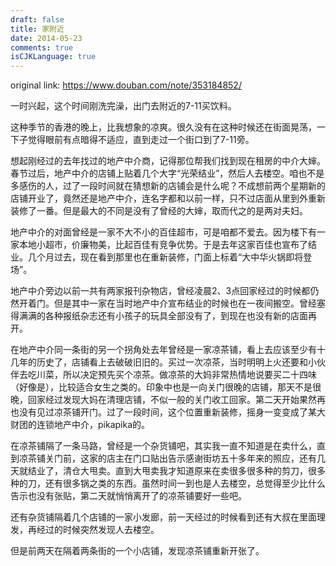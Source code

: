```yaml
---
draft: false
title: 家附近
date: 2014-05-23
comments: true
isCJKLanguage: true
---
```


original link: https://www.douban.com/note/353184852/

一时兴起，这个时间刚洗完澡，出门去附近的7-11买饮料。

这种季节的香港的晚上，比我想象的凉爽。很久没有在这种时候还在街面晃荡，一下子觉得眼前有点暗得不适应，直到走过一个街口到了7-11旁。

想起刚经过的去年找过的地产中介商，记得那位帮我们找到现在租房的中介大婶。春节过后，地产中介的店铺上贴着几个大字“光荣结业”，然后人去楼空。咱也不是多感伤的人，过了一段时间就在猜想新的店铺会是什么呢？不成想前两个星期新的店铺开业了，竟然还是地产中介，连名字都和以前一样，只不过店面从里到外重新装修了一番。但是最大的不同是没有了曾经的大婶，取而代之的是两对夫妇。

地产中介的对面曾经是一家不大不小的百佳超市，可是咱都不爱去。因为楼下有一家本地小超市，价廉物美，比起百佳有竞争优势。于是去年这家百佳也宣布了结业。几个月过去，现在看到那里也在重新装修，门面上标着“大中华火锅即将登场”。

地产中介旁边以前一共有两家报刊杂物店，曾经凌晨2、3点回家经过的时候都仍然开着门。但是其中一家在当时地产中介宣布结业的时候也在一夜间搬空。曾经塞得满满的各种报纸杂志还有小孩子的玩具全部没有了，到现在也没有新的店面再开。

在地产中介同一条街的另一个拐角处去年曾经是一家凉茶铺，看上去应该至少有十几年的历史了，店铺看上去破破旧旧的。买过一次凉茶，当时明明上火还要和小伙伴去吃川菜，所以决定预先买个凉茶。做凉茶的大妈非常热情地说要买二十四味（好像是），比较适合女生之类的。印象中也是一向关门很晚的店铺，那天不是很晚，回家经过发现大妈在清理店铺，不似一般的关门收工回家。第二天开始果然再也没有见过凉茶铺开门。过了一段时间，这个位置重新装修，摇身一变变成了某大财团的连锁地产中介，pikapika的。

在凉茶铺隔了一条马路，曾经是一个杂货铺吧，其实我一直不知道是在卖什么，直到凉茶铺关门前，这家的店主在门口贴出告示感谢街坊五十多年来的照应，还有几天就结业了，清仓大甩卖。直到大甩卖我才知道原来在卖很多很多种的剪刀，很多种的刀，还有很多锅之类的东西。虽然时间一到也是人去楼空，总觉得至少比什么告示也没有张贴，第二天就悄悄离开了的凉茶铺要好一些吧。

还有杂货铺隔着几个店铺的一家小发廊，前一天经过的时候看到还有大叔在里面理发，再经过的时候突然发现人去楼空。

但是前两天在隔着两条街的一个小店铺，发现凉茶铺重新开张了。
